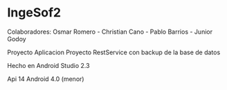# IngeSof2
Colaboradores:
Osmar Romero -
Christian Cano -
Pablo Barrios -
Junior Godoy

Proyecto Aplicacion
Proyecto RestService con backup de la base de datos

Hecho en Android Studio 2.3

Api 14 Android 4.0 (menor)

